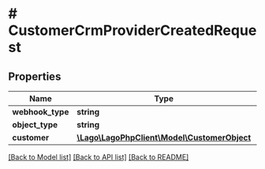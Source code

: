 # # CustomerCrmProviderCreatedRequest

## Properties

Name | Type | Description | Notes
------------ | ------------- | ------------- | -------------
**webhook_type** | **string** |  |
**object_type** | **string** |  |
**customer** | [**\Lago\LagoPhpClient\Model\CustomerObject**](CustomerObject.md) |  |

[[Back to Model list]](../../README.md#models) [[Back to API list]](../../README.md#endpoints) [[Back to README]](../../README.md)
